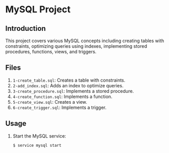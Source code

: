 # MySQL Project

## Introduction

This project covers various MySQL concepts including creating tables with constraints, optimizing queries using indexes, implementing stored procedures, functions, views, and triggers.

## Files

1. `1-create_table.sql`: Creates a table with constraints.
2. `2-add_index.sql`: Adds an index to optimize queries.
3. `3-create_procedure.sql`: Implements a stored procedure.
4. `4-create_function.sql`: Implements a function.
5. `5-create_view.sql`: Creates a view.
6. `6-create_trigger.sql`: Implements a trigger.

## Usage

1. Start the MySQL service:
   ```bash
   $ service mysql start

